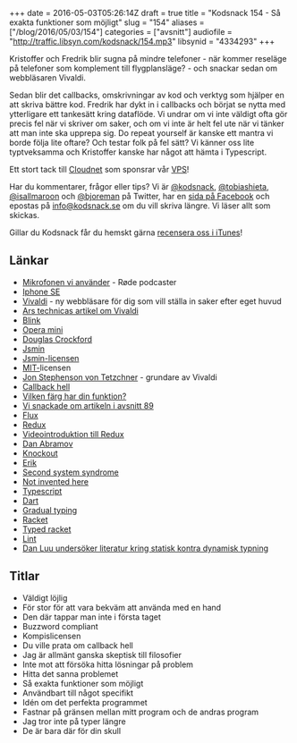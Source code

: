 +++
date = 2016-05-03T05:26:14Z
draft = true
title = "Kodsnack 154 - Så exakta funktioner som möjligt"
slug = "154"
aliases = ["/blog/2016/05/03/154"]
categories = ["avsnitt"]
audiofile = "http://traffic.libsyn.com/kodsnack/154.mp3"
libsynid = "4334293"
+++

Kristoffer och Fredrik blir sugna på mindre telefoner - när kommer reseläge på telefoner som komplement till flygplansläge? - och snackar sedan om webbläsaren Vivaldi.

Sedan blir det callbacks, omskrivningar av kod och verktyg som hjälper en att skriva bättre kod. Fredrik har dykt in i callbacks och börjat se nytta med ytterligare ett tankesätt kring dataflöde. Vi undrar om vi inte väldigt ofta gör precis fel när vi skriver om saker, och om vi inte är helt fel ute när vi tänker att man inte ska upprepa sig. Do repeat yourself är kanske ett mantra vi borde följa lite oftare? Och testar folk på fel sätt? Vi känner oss lite typtveksamma och Kristoffer kanske har något att hämta i Typescript.

Ett stort tack till [Cloudnet](http://www.cloudnet.se) som sponsrar vår [VPS](http://en.wikipedia.org/wiki/Virtual_private_server)!

Har du kommentarer, frågor eller tips? Vi är [@kodsnack](https://www.twitter.com/kodsnack), [@tobiashieta](https://www.twitter.com/tobiashieta), [@isallmaroon](https://www.twitter.com/isallmaroon) och [@bjoreman](https://www.twitter.com/bjoreman) på Twitter, har en [sida på Facebook](https://www.facebook.com/kodsnack) och epostas på [info@kodsnack.se](mailto:info@kodsnack.se) om du vill skriva längre. Vi läser allt som skickas.

Gillar du Kodsnack får du hemskt gärna [recensera oss i iTunes](http://itunes.apple.com/se/podcast/kodsnack/id561631498?l=en)!

## Länkar ##
* [Mikrofonen vi använder](http://www.rode.com/microphones/podcaster) - Røde podcaster
* [Iphone SE](https://en.wikipedia.org/wiki/IPhone_SE)
* [Vivaldi](https://vivaldi.com/) - ny webbläsare för dig som vill ställa in saker efter eget huvud
* [Ars technicas artikel om Vivaldi](http://arstechnica.com/information-technology/2016/04/even-at-1-0-vivaldi-closes-in-on-the-cure-for-the-common-browser/2/)
* [Blink](https://en.wikipedia.org/wiki/Blink_%28web_engine%29)
* [Opera mini](https://en.wikipedia.org/wiki/Opera_Mini)
* [Douglas Crockford](https://en.wikipedia.org/wiki/Douglas_Crockford)
* [Jsmin](http://www.crockford.com/javascript/jsmin.html)
* [Jsmin-licensen](https://en.wikipedia.org/wiki/Douglas_Crockford#.22Good.2C_not_Evil.22)
* [MIT-](https://en.wikipedia.org/wiki/MIT_License)licensen
* [Jon Stephenson von Tetzchner](https://en.wikipedia.org/wiki/Jon_Stephenson_von_Tetzchner) - grundare av Vivaldi
* [Callback hell](http://callbackhell.com/)
* [Vilken färg har din funktion?](http://journal.stuffwithstuff.com/2015/02/01/what-color-is-your-function/)
* [Vi snackade om artikeln i avsnitt 89](http://kodsnack.se/89/)
* [Flux](https://facebook.github.io/react/docs/flux-overview.html)
* [Redux](http://redux.js.org/index.html)
* [Videointroduktion till Redux](https://egghead.io/series/getting-started-with-redux)
* [Dan Abramov](https://twitter.com/dan_abramov?lang=sv)
* [Knockout](http://knockoutjs.com/)
* [Erik](https://twitter.com/erikbrannstrom)
* [Second system syndrome](https://en.wikipedia.org/wiki/Second-system_effect)
* [Not invented here](https://en.wikipedia.org/wiki/Not_invented_here)
* [Typescript](https://en.wikipedia.org/wiki/TypeScript)
* [Dart](https://en.wikipedia.org/wiki/Dart_%28programming_language%29)
* [Gradual typing](https://en.wikipedia.org/wiki/Gradual_typing)
* [Racket](https://en.wikipedia.org/wiki/Racket_%28programming_language%29)
* [Typed racket](http://docs.racket-lang.org/ts-guide/)
* [Lint](https://en.wikipedia.org/wiki/Lint_%28software%29)
* [Dan Luu undersöker literatur kring statisk kontra dynamisk typning](http://danluu.com/empirical-pl/)

## Titlar ##
* Väldigt löjlig
* För stor för att vara bekväm att använda med en hand
* Den där tappar man inte i första taget
* Buzzword compliant
* Kompislicensen
* Du ville prata om callback hell
* Jag är allmänt ganska skeptisk till filosofier
* Inte mot att försöka hitta lösningar på problem
* Hitta det sanna problemet
* Så exakta funktioner som möjligt
* Användbart till något specifikt
* Idén om det perfekta programmet
* Fastnar på gränsen mellan mitt program och de andras program
* Jag tror inte på typer längre
* De är bara där för din skull